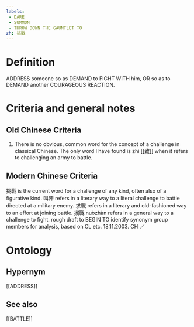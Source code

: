 ```yaml
---
labels: 
 - DARE
 - SUMMON
 - THROW DOWN THE GAUNTLET TO
zh: 挑戰
---
```


# Definition
ADDRESS someone so as DEMAND to FIGHT WITH him, OR so as to DEMAND another COURAGEOUS REACTION.
# Criteria and general notes
## Old Chinese Criteria
1. There is no obvious, common word for the concept of a challenge in classical Chinese. The only word I have found is zhì [[致]] when it refers to challenging an army to battle.
## Modern Chinese Criteria
挑戰 is the current word for a challenge of any kind, often also of a figurative kind.
叫陣 refers in a literary way to a literal challenge to battle directed at a military enemy.
求戰 refers in a literary and old-fashioned way to an effort at joining battle.
搦戰 nuòzhàn refers in a general way to a challenge to fight.
rough draft to BEGIN TO identify synonym group members for analysis, based on CL etc. 18.11.2003. CH ／
# Ontology

## Hypernym
[[ADDRESS]]
## See also
[[BATTLE]]